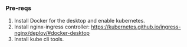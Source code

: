 

### Pre-reqs

1. Install Docker for the desktop and enable kubernetes.
2. Install nginx-ingress controller: https://kubernetes.github.io/ingress-nginx/deploy/#docker-desktop
2. Install kube cli tools.